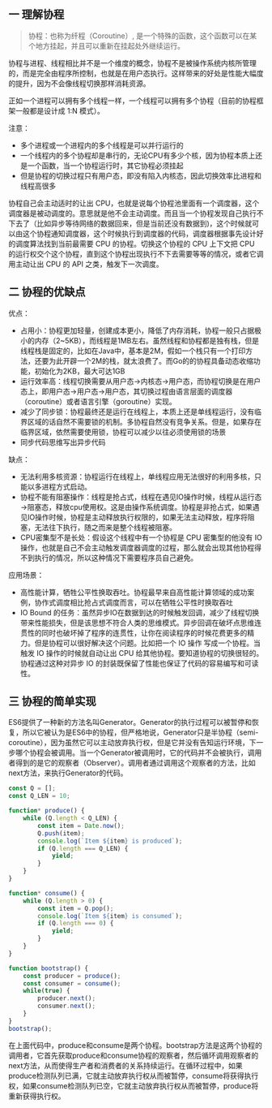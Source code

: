 ## 一 理解协程

> 协程：也称为纤程（Coroutine）,  是一个特殊的函数，这个函数可以在某个地方挂起，并且可以重新在挂起处外继续运行。

协程与进程、线程相比并不是一个维度的概念，协程不是被操作系统内核所管理的，而是完全由程序所控制，也就是在用户态执行。这样带来的好处是性能大幅度的提升，因为不会像线程切换那样消耗资源。   

正如一个进程可以拥有多个线程一样，一个线程可以拥有多个协程（目前的协程框架一般都是设计成 1:N 模式）。

注意：
- 多个进程或一个进程内的多个线程是可以并行运行的
- 一个线程内的多个协程却是串行的，无论CPU有多少个核，因为协程本质上还是一个函数，当一个协程运行时，其它协程必须挂起
- 但是协程的切换过程只有用户态，即没有陷入内核态，因此切换效率比进程和线程高很多 

协程自己会主动适时的让出 CPU，也就是说每个协程池里面有一个调度器，这个调度器是被动调度的。意思就是他不会主动调度。而且当一个协程发现自己执行不下去了（比如异步等待网络的数据回来，但是当前还没有数据到)，这个时候就可以由这个协程通知调度器，这个时候执行到调度器的代码，调度器根据事先设计好的调度算法找到当前最需要 CPU 的协程。切换这个协程的 CPU 上下文把 CPU 的运行权交个这个协程，直到这个协程出现执行不下去需要等等的情况，或者它调用主动让出 CPU 的 API 之类，触发下一次调度。  

## 二 协程的优缺点

优点：
- 占用小：协程更加轻量，创建成本更小，降低了内存消耗，协程一般只占据极小的内存（2~5KB），而线程是1MB左右。虽然线程和协程都是独有栈，但是线程栈是固定的，比如在Java中，基本是2M，假如一个栈只有一个打印方法，还要为此开辟一个2M的栈，就太浪费了。而Go的的协程具备动态收缩功能，初始化为2KB，最大可达1GB
- 运行效率高：线程切换需要从用户态->内核态->用户态，而协程切换是在用户态上，即用户态->用户态->用户态，其切换过程由语言层面的调度器（coroutine）或者语言引擎（goroutine）实现。
- 减少了同步锁：协程最终还是运行在线程上，本质上还是单线程运行，没有临界区域的话自然不需要锁的机制。多协程自然没有竞争关系。但是，如果存在临界区域，依然需要使用锁，协程可以减少以往必须使用锁的场景
- 同步代码思维写出异步代码

缺点：
- 无法利用多核资源：协程运行在线程上，单线程应用无法很好的利用多核，只能以多进程方式启动。
- 协程不能有阻塞操作：线程是抢占式，线程在遇见IO操作时候，线程从运行态→阻塞态，释放cpu使用权。这是由操作系统调度。协程是非抢占式，如果遇见IO操作时候，协程是主动释放执行权限的，如果无法主动释放，程序将阻塞，无法往下执行，随之而来是整个线程被阻塞。
- CPU密集型不是长处：假设这个线程中有一个协程是 CPU 密集型的他没有 IO 操作，也就是自己不会主动触发调度器调度的过程，那么就会出现其他协程得不到执行的情况，所以这种情况下需要程序员自己避免。

应用场景：
- 高性能计算，牺牲公平性换取吞吐。协程最早来自高性能计算领域的成功案例，协作式调度相比抢占式调度而言，可以在牺牲公平性时换取吞吐
- IO Bound 的任务：虽然异步IO在数据到达的时候触发回调，减少了线程切换带来性能损失，但是该思想不符合人类的思维模式。异步回调在破坏点思维连贯性的同时也破坏掉了程序的连贯性，让你在阅读程序的时候花费更多的精力。但是协程可以很好解决这个问题。比如把一个 IO 操作 写成一个协程。当触发 IO 操作的时候就自动让出 CPU 给其他协程。要知道协程的切换很轻的。协程通过这种对异步 IO 的封装既保留了性能也保证了代码的容易编写和可读性。

## 三 协程的简单实现

ES6提供了一种新的方法名叫Generator。Generator的执行过程可以被暂停和恢复，所以它被认为是ES6中的协程，但严格地说，Generator只是半协程（semi-coroutine），因为虽然它可以主动放弃执行权，但是它并没有告知运行环境，下一步哪个协程会被调用。当一个Generator被调用时，它的代码并不会被执行，调用者得到的是它的观察者（Observer）。调用者通过调用这个观察者的方法，比如next方法，来执行Generator的代码。
```js
const Q = [];
const Q_LEN = 10;

function* produce() {
    while (Q.length < Q_LEN) {
        const item = Date.now();
        Q.push(item);
        console.log(`Item ${item} is produced`);
        if (Q.length === Q_LEN) {
            yield;
        }
    }
}

function* consume() {
    while (Q.length > 0) {
        const item = Q.pop();
        console.log(`Item ${item} is consumed`);
        if (Q.length === 0) {
            yield;
        }
    }
}

function bootstrap() {
    const producer = produce();
    const consumer = consume();
    while(true) {
        producer.next();
        consumer.next();
    }
}
bootstrap();
```

在上面代码中，produce和consume是两个协程。bootstrap方法是这两个协程的调用者，它首先获取produce和consume协程的观察者，然后循环调用观察者的next方法，从而使得生产者和消费者的关系持续运行。在循环过程中，如果produce检测队列已满，它就主动放弃执行权从而被暂停，consume将获得执行权，如果consume检测队列已空，它就主动放弃执行权从而被暂停，produce将重新获得执行权。
